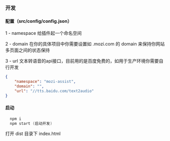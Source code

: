 ### 开发

#### 配置（src/config/config.json）
1 - namespace 给插件起一个命名空间

2 - domain 在你的具体项目中你需要设置如 .mozi.com 的 domain 来保持你网站多页面之间的状态保持

3 - url 文本转语音的api接口，目前用的是百度免费的，如用于生产环境你需要自行开发

```json
{
	"namespace": "mozi-assist",
	"domain": "",  
	"url": "//tts.baidu.com/text2audio"
}
```

#### 启动

```s
  npm i
  npm start (启动开发)
```
打开 dist 目录下 index.html

